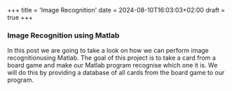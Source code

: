 +++
title = 'Image Recognition'
date = 2024-08-10T16:03:03+02:00
draft = true
+++

### Image Recognition using Matlab
In this post we are going to take a look on how we can perform image recognitionusing Matlab. The goal of this project is to take a card from a board game and make our Matlab program recognise which one it is. We will do this by providing a database of all cards from the board game to our program.

